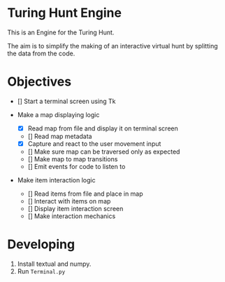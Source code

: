 # Turing Hunt Engine

This is an Engine for the Turing Hunt.

The aim is to simplify the making of an interactive virtual hunt by splitting the data from the code.

# Objectives

- [] Start a terminal screen using Tk
- Make a map displaying logic
    - [x] Read map from file and display it on terminal screen
    - [] Read map metadata
    - [x] Capture and react to the user movement input
    - [] Make sure map can be traversed only as expected
    - [] Make map to map transitions
    - [] Emit events for code to listen to

- Make item interaction logic
    - [] Read items from file and place in map
    - [] Interact with items on map
    - [] Display item interaction screen
    - [] Make interaction mechanics


# Developing
1. Install textual and numpy.
2. Run `Terminal.py`
